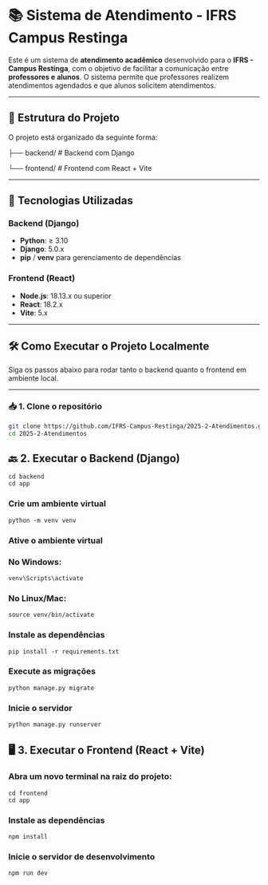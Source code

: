 # 📚 Sistema de Atendimento - IFRS Campus Restinga

Este é um sistema de **atendimento acadêmico** desenvolvido para o **IFRS - Campus Restinga**, com o objetivo de facilitar a comunicação entre **professores e alunos**. O sistema permite que professores realizem atendimentos agendados e que alunos solicitem atendimentos.

---

## 📁 Estrutura do Projeto

O projeto está organizado da seguinte forma:

├── backend/ # Backend com Django

└── frontend/ # Frontend com React + Vite

---

## 🚀 Tecnologias Utilizadas

### Backend (Django)

- **Python**: ≥ 3.10
- **Django**: 5.0.x
- **pip** / **venv** para gerenciamento de dependências

### Frontend (React)

- **Node.js**: 18.13.x ou superior
- **React**: 18.2.x
- **Vite**: 5.x

---

## 🛠️ Como Executar o Projeto Localmente

Siga os passos abaixo para rodar tanto o backend quanto o frontend em ambiente local.

---

### 📥 1. Clone o repositório

```bash
git clone https://github.com/IFRS-Campus-Restinga/2025-2-Atendimentos.git
cd 2025-2-Atendimentos
```

## 🔙 2. Executar o Backend (Django)
```
cd backend
cd app
```

### Crie um ambiente virtual

```
python -m venv venv
```

### Ative o ambiente virtual

### No Windows:
```
venv\Scripts\activate
```
### No Linux/Mac:
```
source venv/bin/activate
```

### Instale as dependências
```
pip install -r requirements.txt
```

### Execute as migrações
```
python manage.py migrate
```

### Inicie o servidor
```
python manage.py runserver
```

## 🖥️ 3. Executar o Frontend (React + Vite)

### Abra um novo terminal na raiz do projeto:

```
cd frontend
cd app
```

### Instale as dependências
```
npm install
```

### Inicie o servidor de desenvolvimento
```
npm run dev
```
